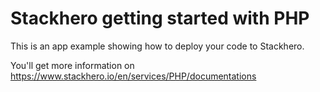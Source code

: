 # Stackhero getting started with PHP

This is an app example showing how to deploy your code to Stackhero.

You'll get more information on https://www.stackhero.io/en/services/PHP/documentations